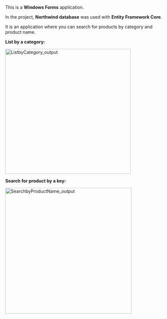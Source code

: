 This is a **Windows Forms** application. 

In the project, **Northwind database** was used with **Entity Framework Core**. 

It is an application where you can search for products by category and product name.

**List by a category:**

<img width="397" alt="ListbyCategory_output" src="https://github.com/user-attachments/assets/853221c3-145b-4dd1-a46e-d418fd4419a5" />

**Search for product by a key:**

<img width="400" alt="SearchbyProductName_output" src="https://github.com/user-attachments/assets/0aa39e4b-e690-4062-a5e3-548fb906f0c9" />

